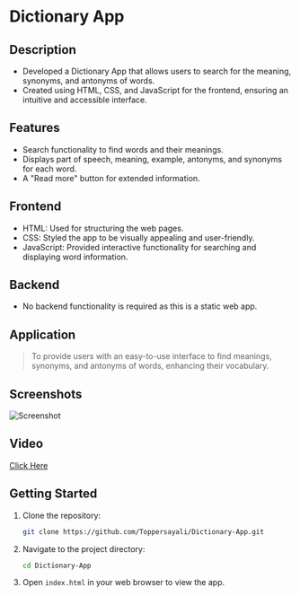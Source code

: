 # Dictionary App

## Description
- Developed a Dictionary App that allows users to search for the meaning, synonyms, and antonyms of words.
- Created using HTML, CSS, and JavaScript for the frontend, ensuring an intuitive and accessible interface.

## Features
- Search functionality to find words and their meanings.
- Displays part of speech, meaning, example, antonyms, and synonyms for each word.
- A "Read more" button for extended information.

## Frontend
- HTML: Used for structuring the web pages.
- CSS: Styled the app to be visually appealing and user-friendly.
- JavaScript: Provided interactive functionality for searching and displaying word information.

## Backend
- No backend functionality is required as this is a static web app.

## Application
> To provide users with an easy-to-use interface to find meanings, synonyms, and antonyms of words, enhancing their vocabulary.

## Screenshots

![Screenshot](https://github.com/Toppersayali/Dictionary-App/commit/0fe68ce8fb4900691258c22657ba1e835039cc49)


## Video

[Click Here](link/to/video)

## Getting Started

1. Clone the repository:
    ```sh
    git clone https://github.com/Toppersayali/Dictionary-App.git
    ```

2. Navigate to the project directory:
    ```sh
    cd Dictionary-App
    ```

3. Open `index.html` in your web browser to view the app.

